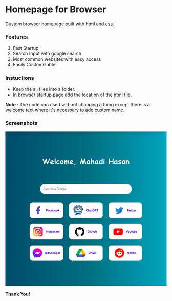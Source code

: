 # Homepage for Browser
Custom browser homepage built with html and css. 


### Features
1. Fast Startup
2. Search Input with google search
3. Most common websites with easy access
4. Easily Customizable


### Instuctions
- Keep the all files into a folder.
- In browser startup page add the location of the html file.

**Note** : The code can used without changing a thing except there is a welcome text where
it's necessary to add custom name.


### Screenshots
![Image](screenshot.png)

**Thank You!**
